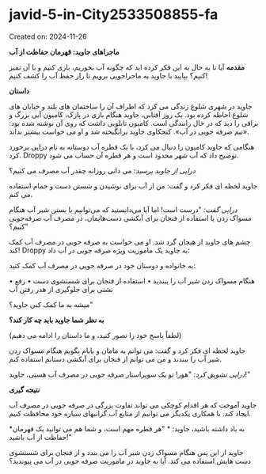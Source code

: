 # javid-5-in-City2533508855-fa

Created on: 2024-11-26

**ماجراهای جاوید: قهرمان حفاظت از آب**

**مقدمه**
آیا تا به حال به این فکر کرده اید که چگونه آب بخوریم، بازی کنیم و با آن تمیز کنیم؟ بیایید با جاوید به ماجراجویی برویم تا راز حفظ آب را کشف کنیم!

**داستان**

جاوید در شهری شلوغ زندگی می کرد که اطراف آن را ساختمان های بلند و خیابان های شلوغ احاطه کرده بود. یک روز آفتابی، جاوید هنگام بازی در پارک، کامیون آبی بزرگ و براقی را دید که در حال رانندگی است. کامیون تابلویی داشت که روی آن نوشته شده بود: «تیم صرفه جویی در آب». کنجکاوی جاوید برانگیخته شد و او می خواست بیشتر بداند.

هنگامی که جاوید کامیون را دنبال می کرد، با یک قطره آب دوستانه به نام دراپی برخورد کرد. Droppy توضیح داد که آب شهر محدود است و هر قطره آن حساب می شود.

*دراپی از جاوید پرسید:* می دانی روزانه چقدر آب مصرف می کنیم؟

جاوید لحظه ای فکر کرد و گفت: من از آب برای نوشیدن و شستن دست و حمام استفاده می کنم.

*دراپی گفت:* "درست است! اما آیا می‌دانستید که می‌توانیم با بستن شیر آب هنگام مسواک زدن یا استفاده از فنجان برای آبکشی دست‌هایمان، در مصرف آب صرفه‌جویی کنیم؟"

چشم های جاوید از هیجان گرد شد. او می خواست به صرفه جویی در مصرف آب کمک کند! Droppy به جاوید یک ماموریت ویژه صرفه جویی در آب داد:

به خانواده و دوستان خود در صرفه جویی در مصرف آب کمک کنید:

• هنگام مسواک زدن شیر آب را ببندید
• استفاده از فنجان برای شستشوی دست
• رفع نشتی برای جلوگیری از هدر رفتن آب

میشه به ما کمک کنی جاوید؟"

**به نظر شما جاوید باید چه کار کند؟**

(لطفاً پاسخ خود را تصور کنید، و ما داستان را ادامه می دهیم)

جاوید لحظه ای فکر کرد و گفت: می توانم به مامان و بابام بگویم هنگام مسواک زدن شیر آب را ببندند و من می توانم از فنجان برای آبکشی دستانم استفاده کنم.

*دراپی تشویق کرد:* "هور! تو یک سوپراستار صرفه جویی در مصرف آب هستی، جاوید!"

**نتیجه گیری**

جاوید آموخت که هر اقدام کوچکی می تواند تفاوت بزرگی در صرفه جویی در مصرف آب ایجاد کند. با همکاری یکدیگر می توانیم از منابع آب گرانبهای سیاره خود محافظت کنیم.

*به یاد داشته باشید، جاوید: * "هر قطره مهم است، و شما هم می توانید یک قهرمان حفاظت از آب باشید!"

جاوید از این پس هنگام مسواک زدن شیر آب را می بندد و از فنجان برای شستشوی دست هایش استفاده می کند. آیا به جاوید در ماموریت صرفه جویی در آب می پیوندید؟